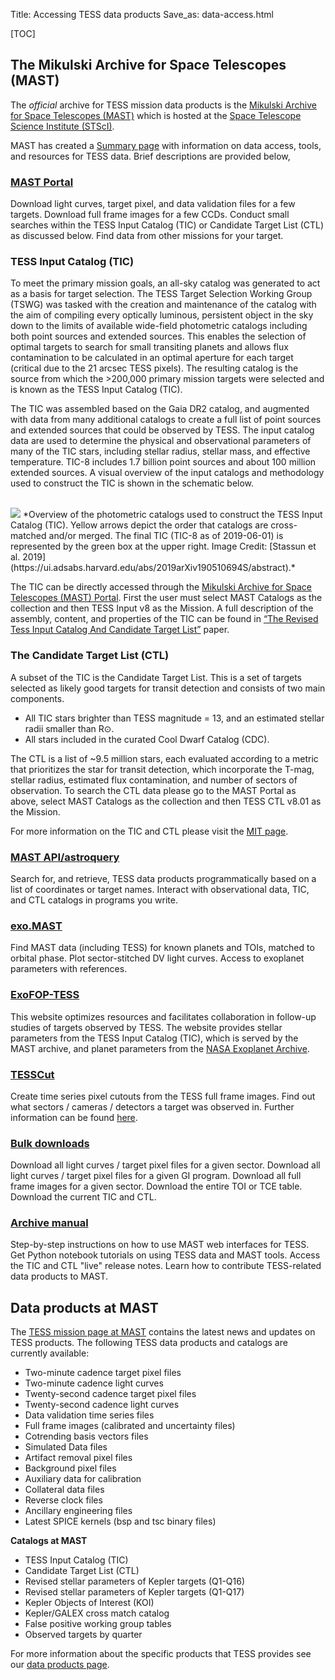 Title: Accessing TESS data products
Save_as: data-access.html

[TOC]

## The Mikulski Archive for Space Telescopes (MAST)

The *official* archive for TESS mission data products is the
[Mikulski Archive for Space Telescopes (MAST)](https://archive.stsci.edu/tess)
which is hosted at the
[Space Telescope Science Institute (STScI)](http://www.stsci.edu/). 

MAST has created a [Summary page](http://archive.stsci.edu/tess/summary.html) with information on data access, tools, and resources for TESS data. Brief descriptions are provided  below,

### [MAST Portal](https://mast.stsci.edu/portal/Mashup/Clients/Mast/Portal.html)

Download light curves, target pixel, and data validation files for a few targets.
Download full frame images for a few CCDs.
Conduct small searches within the TESS Input Catalog (TIC) or Candidate Target List (CTL) as discussed below.
Find data from other missions for your target.


### TESS Input Catalog (TIC)
To meet the primary mission goals, an all-sky catalog was generated to act as a basis for target selection. The TESS Target Selection Working Group (TSWG) was tasked with the creation and maintenance of the catalog with the aim of compiling every optically luminous, persistent object in the sky down to the limits of available wide-field photometric catalogs including both point sources and extended sources. This enables the selection of optimal targets to search for small transiting planets and allows flux contamination to be calculated in an optimal aperture for each target (critical due to the 21 arcsec TESS pixels). The resulting catalog is the source from which the >200,000 primary mission targets were selected and is known as the TESS Input Catalog (TIC).

The TIC was assembled based on the Gaia DR2 catalog, and augmented with data from many additional catalogs to create a full list of point sources and extended sources that could be observed by TESS. The input catalog data are used to determine the physical and observational parameters of many of the TIC stars, including stellar radius, stellar mass, and effective temperature. TIC-8 includes 1.7 billion point sources and about 100 million extended sources. A visual overview of the input catalogs and methodology used to construct the TIC is shown in the schematic below.

<br/>
<img class="img-responsive" style="max-width:90%;" src="images/giprogram/tic8_overview_figure2.png">
*Overview of the photometric catalogs used to construct the TESS Input Catalog (TIC). Yellow arrows depict the order that catalogs are cross-matched and/or merged. The final TIC (TIC-8 as of 2019-06-01) is represented by the green box at the upper right. Image Credit: [Stassun et al. 2019](https://ui.adsabs.harvard.edu/abs/2019arXiv190510694S/abstract).*
<br/>

The TIC can be directly accessed through the [Mikulski Archive for Space Telescopes (MAST) Portal](https://mast.stsci.edu/portal/Mashup/Clients/Mast/Portal.html). First the user must select MAST Catalogs as the collection and then TESS Input v8 as the Mission. A full description of the assembly, content, and properties of the TIC can be found in [“The Revised Tess Input Catalog And Candidate Target List”](https://arxiv.org/pdf/1905.10694.pdf) paper.

### The Candidate Target List (CTL)
A subset of the TIC is the Candidate Target List. This is a set of targets selected as likely good targets for transit detection and consists of two main components.

  - All TIC stars brighter than TESS magnitude = 13, and an estimated stellar radii smaller than R&#8857;.
  - All stars included in the curated Cool Dwarf Catalog (CDC).

The CTL is a list of ~9.5 million stars, each evaluated according to a metric that prioritizes the star for transit detection, which incorporate the T-mag, stellar radius, estimated flux contamination, and number of sectors of observation. To search the CTL data please go to the MAST Portal as above, select MAST Catalogs as the collection and then TESS CTL v8.01 as the Mission.

For more information on the TIC and CTL please visit the [MIT page](https://tess.mit.edu/science/tess-input-catalogue/).

### [MAST API/astroquery](https://astroquery.readthedocs.io/en/latest/mast/mast.html)

Search for, and retrieve, TESS data products programmatically based on a list of coordinates or target names.
Interact with observational data, TIC, and CTL catalogs in programs you write.


### [exo.MAST](https://exo.mast.stsci.edu/)

Find MAST data (including TESS) for known planets and TOIs, matched to orbital phase.
Plot sector-stitched DV light curves.
Access to exoplanet parameters with references.

### [ExoFOP-TESS](https://exofop.ipac.caltech.edu/tess/index.php)

This website optimizes resources and facilitates collaboration in follow-up studies of targets observed by TESS. The website provides stellar parameters from the TESS Input Catalog (TIC), which is served by the MAST archive,  and planet parameters from the [NASA Exoplanet Archive](https://exoplanetarchive.ipac.caltech.edu).

### [TESSCut](https://mast.stsci.edu/tesscut/)

Create time series pixel cutouts from the TESS full frame images.
Find out what sectors / cameras / detectors a target was observed in. Further information can be found [here](https://astroquery.readthedocs.io/en/latest/mast/mast.html#tesscut).

### [Bulk downloads](http://archive.stsci.edu/tess/bulk_downloads.html)

Download all light curves / target pixel files for a given sector.
Download all light curves / target pixel files for a given GI program.
Download all full frame images for a given sector.
Download the entire TOI or TCE table.
Download the current TIC and CTL.

### [Archive manual](https://outerspace.stsci.edu/display/TESS/TESS+Archive+Manual)

Step-by-step instructions on how to use MAST web interfaces for TESS.
Get Python notebook tutorials on using TESS data and MAST tools.
Access the TIC and CTL "live" release notes.
Learn how to contribute TESS-related data products to MAST.

## Data products at MAST

The [TESS mission page at MAST](https://archive.stsci.edu/tess/all_products.html) contains the latest news and updates on TESS products. The following TESS data products and catalogs are currently available:

* Two-minute cadence target pixel files
* Two-minute cadence light curves
* Twenty-second cadence target pixel files
* Twenty-second cadence light curves
* Data validation time series files
* Full frame images (calibrated and uncertainty files)
* Cotrending basis vectors files
* Simulated Data files
* Artifact removal pixel files
* Background pixel files
* Auxiliary data for calibration
* Collateral data files
* Reverse clock files
* Ancillary engineering files
* Latest SPICE kernels (bsp and tsc binary files)

**Catalogs at MAST**

* TESS Input Catalog (TIC)
* Candidate Target List (CTL)
* Revised stellar parameters of Kepler targets (Q1-Q16)
* Revised stellar parameters of Kepler targets (Q1-Q17)
* Kepler Objects of Interest (KOI)
* Kepler/GALEX cross match catalog
* False positive working group tables
* Observed targets by quarter

For more information about the specific products that TESS provides see our [data products page](data-products.html).




